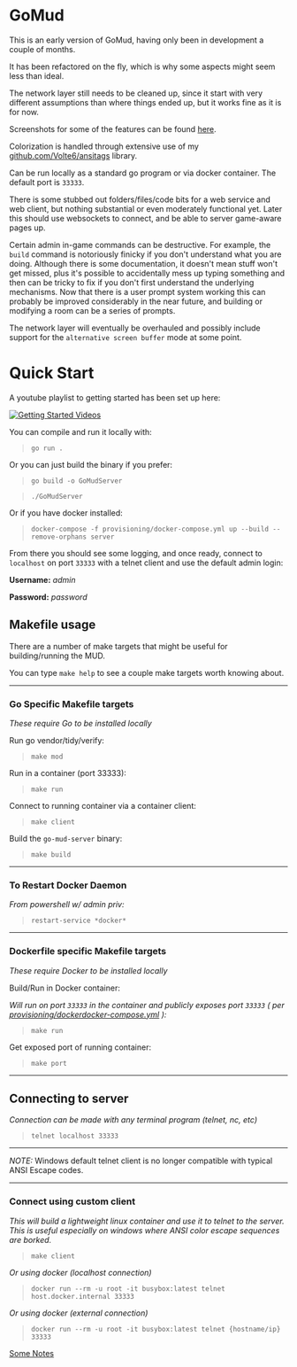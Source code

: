 # GoMud

This is an early version of GoMud, having only been in development a couple of months.

It has been refactored on the fly, which is why some aspects might seem less than ideal.

The network layer still needs to be cleaned up, since it start with very different assumptions than where things ended up, but it works fine as it is for now.

Screenshots for some of the features can be found [here](https://imgur.com/a/90y6OGS).

Colorization is handled through extensive use of my [github.com/Volte6/ansitags](https://github.com/Volte6/ansitags) library.

Can be run locally as a standard go program or via docker container. The default port is `33333`.

There is some stubbed out folders/files/code bits for a web service and web client, but nothing substantial or even moderately functional yet. Later this should use websockets to connect, and be able to server game-aware pages up.

Certain admin in-game commands can be destructive. For example, the `build` command is notoriously finicky if you don't understand what you are doing. Although there is some documentation, it doesn't mean stuff won't get missed, plus it's possible to accidentally mess up typing something and then can be tricky to fix if you don't first understand the underlying mechanisms. Now that there is a user prompt system working this can probably be improved considerably in the near future, and building or modifying a room can be a series of prompts.

The network layer will eventually be overhauled and possibly include support for the `alternative screen buffer` mode at some point.

# Quick Start

A youtube playlist to getting started has been set up here:

[![Getting Started Videos](https://i.ytimg.com/vi/OOZqX01aHt8/hqdefault.jpg)](https://www.youtube.com/watch?v=OOZqX01aHt8&list=PL20JEmG_bxBuaOE9oFziAhAmx1pyXhQ1p)

You can compile and run it locally with:
> `go run .`

Or you can just build the binary if you prefer:
> `go build -o GoMudServer`

> `./GoMudServer`

Or if you have docker installed:
> `docker-compose -f provisioning/docker-compose.yml up --build --remove-orphans server`

From there you should see some logging, and once ready, connect to `localhost` on port `33333` with a telnet client and use the default admin login:

**Username:** _admin_

**Password:** _password_

## Makefile usage

There are a number of make targets that might be useful for building/running the MUD.

You can type `make help` to see a couple make targets worth knowing about.

_________________

### **Go Specific Makefile targets**

_These require Go to be installed locally_

Run go vendor/tidy/verify:
> `make mod`

Run in a container (port 33333):
> `make run`

Connect to running container via a container client:
> `make client`

Build the `go-mud-server` binary:
> `make build`

_________________

### **To Restart Docker Daemon**

_From powershell w/ admin priv:_

> `restart-service *docker*`
_________________

### **Dockerfile specific Makefile targets**

_These require Docker to be installed locally_

Build/Run in Docker container:

_Will run on port `33333` in the container and publicly exposes port `33333` ( per [provisioning/dockerdocker-compose.yml](dockerdocker-compose.yml) ):_

>  `make run`



Get exposed port of running container:

>  `make port`


_________________

## Connecting to server

_Connection can be made with any terminal program (telnet, nc, etc)_
>  `telnet localhost 33333`

_________________
_NOTE:_ Windows default telnet client is no longer compatible with typical ANSI Escape codes.
_________________


### **Connect using custom client** 

_This will build a lightweight linux container and use it to telnet to the server. This is useful especially on windows where ANSI color escape sequences are borked._
> `make client`

_Or using docker (localhost connection)_
>  `docker run --rm -u root -it busybox:latest telnet host.docker.internal 33333`

_Or using docker (external connection)_
>  `docker run --rm -u root -it busybox:latest telnet {hostname/ip} 33333`
>
[Some Notes](notes.md)

